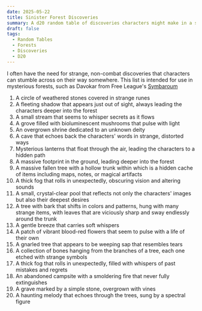 ```yaml
---
date: 2025-05-22
title: Sinister Forest Discoveries
summary: A d20 random table of discoveries characters might make in a sinister forest
draft: false
tags:
  - Random Tables
  - Forests
  - Discoveries
  - D20
---
```

I often have the need for strange, non-combat discoveries that characters can stumble across on their way somewhere. This list is intended for use in mysterious forests, such as Davokar from Free League's [Symbaroum](https://freeleaguepublishing.com/shop/symbaroum/)

1.  A circle of weathered stones covered in strange runes
2.  A fleeting shadow that appears just out of sight, always leading the characters deeper into the forest
3.  A small stream that seems to whisper secrets as it flows
4.  A grove filled with bioluminescent mushrooms that pulse with light
5.  An overgrown shrine dedicated to an unknown deity
6.  A cave that echoes back the characters' words in strange, distorted ways
7.  Mysterious lanterns that float through the air, leading the characters to a hidden path
8.  A massive footprint in the ground, leading deeper into the forest
9.  A massive fallen tree with a hollow trunk within which is a hidden cache of items including maps, notes, or magical artifacts
10.  A thick fog that rolls in unexpectedly, obscuring vision and altering sounds
11.  A small, crystal-clear pool that reflects not only the characters' images but also their deepest desires
12.  A tree with bark that shifts in colors and patterns, hung with many strange items, with leaves that are viciously sharp and sway endlessly around the trunk
13.  A gentle breeze that carries soft whispers
14.  A patch of vibrant blood-red flowers that seem to pulse with a life of their own
15.  A gnarled tree that appears to be weeping sap that resembles tears
16.  A collection of bones hanging from the branches of a tree, each one etched with strange symbols
17.  A thick fog that rolls in unexpectedly, filled with whispers of past mistakes and regrets
18.  An abandoned campsite with a smoldering fire that never fully extinguishes
19.  A grave marked by a simple stone, overgrown with vines
20.  A haunting melody that echoes through the trees, sung by a spectral figure
